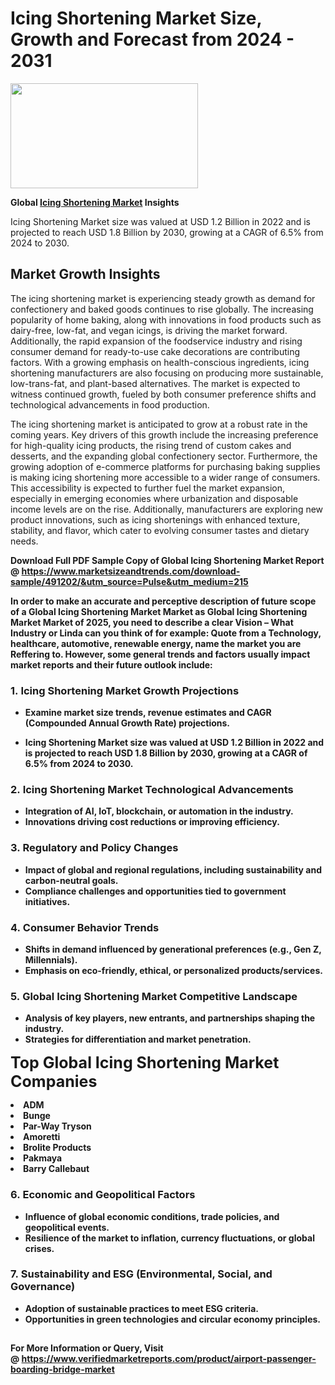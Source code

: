 <H1>Icing Shortening Market Size, Growth and Forecast from 2024 - 2031</H1><img class="aligncenter size-medium wp-image-584254" src="https://thirdeyenews.in/wp-content/uploads/2024/09/Global-Market-Research-300x168.jpeg" alt="" width="300" height="168" /><p><strong>Global&nbsp;<a href="https://www.marketsizeandtrends.com/download-sample/491202/&amp;utm_source=Pulse&amp;utm_medium=215">Icing Shortening Market</a> Insights</strong></p><p>Icing Shortening Market size was valued at USD 1.2 Billion in 2022 and is projected to reach USD 1.8 Billion by 2030, growing at a CAGR of 6.5% from 2024 to 2030.</p><p><h2>Market Growth Insights</h2> <p>The icing shortening market is experiencing steady growth as demand for confectionery and baked goods continues to rise globally. The increasing popularity of home baking, along with innovations in food products such as dairy-free, low-fat, and vegan icings, is driving the market forward. Additionally, the rapid expansion of the foodservice industry and rising consumer demand for ready-to-use cake decorations are contributing factors. With a growing emphasis on health-conscious ingredients, icing shortening manufacturers are also focusing on producing more sustainable, low-trans-fat, and plant-based alternatives. The market is expected to witness continued growth, fueled by both consumer preference shifts and technological advancements in food production.</p> <p><strong></strong></p> <p>The icing shortening market is anticipated to grow at a robust rate in the coming years. Key drivers of this growth include the increasing preference for high-quality icing products, the rising trend of custom cakes and desserts, and the expanding global confectionery sector. Furthermore, the growing adoption of e-commerce platforms for purchasing baking supplies is making icing shortening more accessible to a wider range of consumers. This accessibility is expected to further fuel the market expansion, especially in emerging economies where urbanization and disposable income levels are on the rise. Additionally, manufacturers are exploring new product innovations, such as icing shortenings with enhanced texture, stability, and flavor, which cater to evolving consumer tastes and dietary needs. <p><strong></p><p><span class=""><strong>Download Full PDF Sample Copy of Global Icing Shortening Market Report</strong> @ <a href="https://www.marketsizeandtrends.com/download-sample/491202/&amp;utm_source=Pulse&amp;utm_medium=215" target="_blank">https://www.marketsizeandtrends.com/download-sample/491202/&amp;utm_source=Pulse&amp;utm_medium=215</a></span></p><p>In order to make an accurate and perceptive description of future scope of a Global&nbsp;Icing Shortening Market Market as Global&nbsp;Icing Shortening Market Market of 2025, you need to describe a clear Vision &ndash; What Industry or Linda can you think of for example: Quote from a Technology, healthcare, automotive, renewable energy, name the market you are Reffering to. However, some general trends and factors usually impact market reports and their future outlook include:</p><h3>1.&nbsp;<strong>Icing Shortening Market Growth Projections</strong></h3><ul><li>Examine market size trends, revenue estimates and CAGR (Compounded Annual Growth Rate) projections.</li><li><p>Icing Shortening Market size was valued at USD 1.2 Billion in 2022 and is projected to reach USD 1.8 Billion by 2030, growing at a CAGR of 6.5% from 2024 to 2030.</p></li></ul><h3>2.&nbsp;<strong>Icing Shortening Market Technological Advancements</strong></h3><ul><li>Integration of AI, IoT, blockchain, or automation in the industry.</li><li>Innovations driving cost reductions or improving efficiency.</li></ul><h3>3.&nbsp;<strong>Regulatory and Policy Changes</strong></h3><ul><li>Impact of global and regional regulations, including sustainability and carbon-neutral goals.</li><li>Compliance challenges and opportunities tied to government initiatives.</li></ul><h3>4.&nbsp;<strong>Consumer Behavior Trends</strong></h3><ul><li>Shifts in demand influenced by generational preferences (e.g., Gen Z, Millennials).</li><li>Emphasis on eco-friendly, ethical, or personalized products/services.</li></ul><h3>5.&nbsp;<strong>Global Icing Shortening Market Competitive Landscape</strong></h3><ul><li>Analysis of key players, new entrants, and partnerships shaping the industry.</li><li>Strategies for differentiation and market penetration.</li></ul><p data-pm-slice="1 1 []"><span style="color: inherit; font-family: inherit; font-size: 25px;">Top Global Icing Shortening Market Companies</span></p><div class="" data-test-id=""><p><li>ADM</li><li> Bunge</li><li> Par-Way Tryson</li><li> Amoretti</li><li> Brolite Products</li><li> Pakmaya</li><li> Barry Callebaut</li></p></div><h3>6.&nbsp;<strong>Economic and Geopolitical Factors</strong></h3><ul><li>Influence of global economic conditions, trade policies, and geopolitical events.</li><li>Resilience of the market to inflation, currency fluctuations, or global crises.</li></ul><h3>7.&nbsp;<strong>Sustainability and ESG (Environmental, Social, and Governance)</strong></h3><ul><li>Adoption of sustainable practices to meet ESG criteria.</li><li>Opportunities in green technologies and circular economy principles.</li></ul><h2><strong style="font-size: 14px;">For More Information or Query, Visit @&nbsp;</strong><a style="background-color: #ffffff; font-size: 14px;" href="https://www.marketsizeandtrends.com/report/icing-shortening-market/" target="_blank">https://www.verifiedmarketreports.com/product/airport-passenger-boarding-bridge-market</a></h2>
